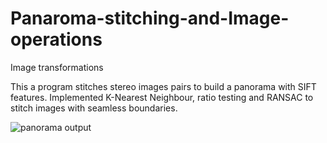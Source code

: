 # Panaroma-stitching-and-Image-operations
Image transformations

This a program stitches stereo images pairs to build a panorama with SIFT features.
Implemented K-Nearest Neighbour, ratio testing and RANSAC to stitch images with seamless boundaries.

![panorama output](https://github.com/abhinine4/Panaroma-stitching-and-Image-operations/blob/master/Screen%20Shot%202022-06-29%20at%209.38.18%20AM.png)

